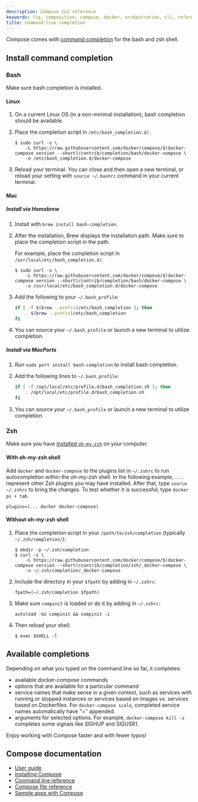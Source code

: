```yaml
---
description: Compose CLI reference
keywords: fig, composition, compose, docker, orchestration, cli, reference
title: Command-line completion
---
```


Compose comes with [command completion](https://en.wikipedia.org/wiki/Command-line_completion)
for the bash and zsh shell.

## Install command completion

### Bash

Make sure bash completion is installed.

#### Linux

1. On a current Linux OS (in a non-minimal installation), bash completion should be
available.

2. Place the completion script in `/etc/bash_completion.d/`.

   ```console
   $ sudo curl -s \
       -L https://raw.githubusercontent.com/docker/compose/$(docker-compose version --short)/contrib/completion/bash/docker-compose \
       -o /etc/bash_completion.d/docker-compose
   ```

3. Reload your terminal. You can close and then open a new terminal, or reload your setting with `source ~/.bashrc` command in your current terminal.

#### Mac

##### Install via Homebrew

1. Install with `brew install bash-completion`.
2. After the installation, Brew displays the installation path. Make sure to place the completion script in the path.

   For example, place the completion script in `/usr/local/etc/bash_completion.d/`.

   ```console
   $ sudo curl -s \
       -L https://raw.githubusercontent.com/docker/compose/$(docker-compose version --short)/contrib/completion/bash/docker-compose \
       -o /usr/local/etc/bash_completion.d/docker-compose
   ```

3. Add the following to your `~/.bash_profile`:

   ```bash
   if [ -f $(brew --prefix)/etc/bash_completion ]; then
       . $(brew --prefix)/etc/bash_completion
   fi
   ```

4. You can source your `~/.bash_profile` or launch a new terminal to utilize
completion.

##### Install via MacPorts

1. Run `sudo port install bash-completion` to install bash completion.

2. Add the following lines to `~/.bash_profile`:

   ```bash
   if [ -f /opt/local/etc/profile.d/bash_completion.sh ]; then
       . /opt/local/etc/profile.d/bash_completion.sh
   fi
   ```

3. You can source your `~/.bash_profile` or launch a new terminal to utilize
completion.

### Zsh

Make sure you have [installed `oh-my-zsh`](https://ohmyz.sh/) on your computer. 

#### With oh-my-zsh shell

Add `docker` and `docker-compose` to the plugins list in `~/.zshrc` to run
autocompletion within the oh-my-zsh shell. In the following example, `...`
represent other Zsh plugins you may have installed. After that, type `source ~/.zshrc` to bring the changes. 
To test whether it is successful, type `docker ps + tab`.

```shell
plugins=(... docker docker-compose)
 ```

#### Without oh-my-zsh shell

1. Place the completion script in your `/path/to/zsh/completion` (typically `~/.zsh/completion/`):

   ```console
   $ mkdir -p ~/.zsh/completion
   $ curl -s \
       -L https://raw.githubusercontent.com/docker/compose/$(docker-compose version --short)/contrib/completion/zsh/_docker-compose \
       -o ~/.zsh/completion/_docker-compose
   ```

2. Include the directory in your `$fpath` by adding in `~/.zshrc`:

   ```shell
   fpath=(~/.zsh/completion $fpath)
   ```

3. Make sure `compinit` is loaded or do it by adding in `~/.zshrc`:

   ```shell
   autoload -Uz compinit && compinit -i
   ```

4. Then reload your shell:

   ```console
   $ exec $SHELL -l
   ```

## Available completions

Depending on what you typed on the command line so far, it completes:

 - available docker-compose commands
 - options that are available for a particular command
 - service names that make sense in a given context, such as services with running or stopped instances or services based on images vs. services based on Dockerfiles. For `docker-compose scale`, completed service names automatically have "=" appended.
 - arguments for selected options. For example, `docker-compose kill -s` completes some signals like SIGHUP and SIGUSR1.

Enjoy working with Compose faster and with fewer typos!

## Compose documentation

- [User guide](index.md)
- [Installing Compose](install.md)
- [Command line reference](reference/index.md)
- [Compose file reference](compose-file/index.md)
- [Sample apps with Compose](samples-for-compose.md)
